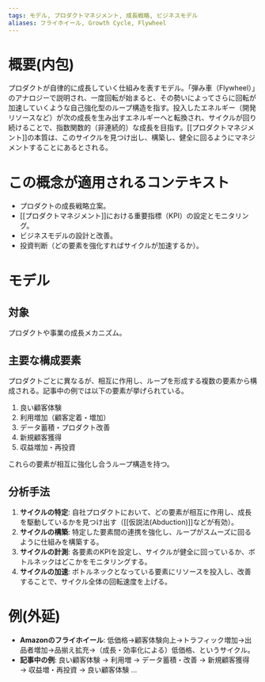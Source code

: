 ```yaml
---
tags: モデル, プロダクトマネジメント, 成長戦略, ビジネスモデル
aliases: フライホイール, Growth Cycle, Flywheel
---
```


# 概要(内包)

プロダクトが自律的に成長していく仕組みを表すモデル。「弾み車（Flywheel）」のアナロジーで説明され、一度回転が始まると、その勢いによってさらに回転が加速していくような自己強化型のループ構造を指す。投入したエネルギー（開発リソースなど）が次の成長を生み出すエネルギーへと転換され、サイクルが回り続けることで、指数関数的（非連続的）な成長を目指す。[[プロダクトマネジメント]]の本質は、このサイクルを見つけ出し、構築し、健全に回るようにマネジメントすることにあるとされる。

# この概念が適用されるコンテキスト

- プロダクトの成長戦略立案。
- [[プロダクトマネジメント]]における重要指標（KPI）の設定とモニタリング。
- ビジネスモデルの設計と改善。
- 投資判断（どの要素を強化すればサイクルが加速するか）。

# モデル

## 対象

プロダクトや事業の成長メカニズム。

## 主要な構成要素

プロダクトごとに異なるが、相互に作用し、ループを形成する複数の要素から構成される。記事中の例では以下の要素が挙げられている。
1.  良い顧客体験
2.  利用増加（顧客定着・増加）
3.  データ蓄積・プロダクト改善
4.  新規顧客獲得
5.  収益増加・再投資

これらの要素が相互に強化し合うループ構造を持つ。

## 分析手法

1.  **サイクルの特定**: 自社プロダクトにおいて、どの要素が相互に作用し、成長を駆動しているかを見つけ出す（[[仮説法(Abduction)]]などが有効）。
2.  **サイクルの構築**: 特定した要素間の連携を強化し、ループがスムーズに回るように仕組みを構築する。
3.  **サイクルの計測**: 各要素のKPIを設定し、サイクルが健全に回っているか、ボトルネックはどこかをモニタリングする。
4.  **サイクルの加速**: ボトルネックとなっている要素にリソースを投入し、改善することで、サイクル全体の回転速度を上げる。

# 例(外延)

- **Amazonのフライホイール**: 低価格→顧客体験向上→トラフィック増加→出品者増加→品揃え拡充→（成長・効率化による）低価格、というサイクル。
- **記事中の例**: 良い顧客体験 → 利用増 → データ蓄積・改善 → 新規顧客獲得 → 収益増・再投資 → 良い顧客体験 ...
